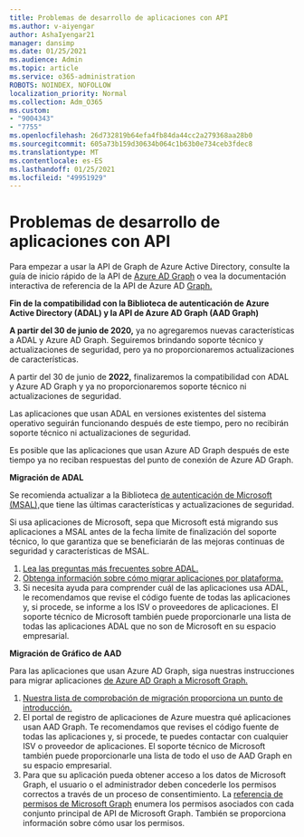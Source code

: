 ```yaml
---
title: Problemas de desarrollo de aplicaciones con API
ms.author: v-aiyengar
author: AshaIyengar21
manager: dansimp
ms.date: 01/25/2021
ms.audience: Admin
ms.topic: article
ms.service: o365-administration
ROBOTS: NOINDEX, NOFOLLOW
localization_priority: Normal
ms.collection: Adm_O365
ms.custom:
- "9004343"
- "7755"
ms.openlocfilehash: 26d732819b64efa4fb84da44cc2a279368aa28b0
ms.sourcegitcommit: 605a73b159d30634b064c1b63b0e734ceb3fdec8
ms.translationtype: MT
ms.contentlocale: es-ES
ms.lasthandoff: 01/25/2021
ms.locfileid: "49951929"
---
```

# <a name="issues-developing-applications-with-apis"></a>Problemas de desarrollo de aplicaciones con API

Para empezar a usar la API de Graph de Azure Active Directory, consulte la guía de inicio rápido de la API de [Azure AD Graph](https://docs.microsoft.com/azure/active-directory/develop/microsoft-graph-intro) o vea la documentación interactiva de referencia de la API de Azure AD [Graph.](https://docs.microsoft.com/previous-versions/azure/ad/graph/api/api-catalog)

**Fin de la compatibilidad con la Biblioteca de autenticación de Azure Active Directory (ADAL) y la API de Azure AD Graph (AAD Graph)**

**A partir del 30 de junio de 2020,** ya no agregaremos nuevas características a ADAL y Azure AD Graph. Seguiremos brindando soporte técnico y actualizaciones de seguridad, pero ya no proporcionaremos actualizaciones de características.

A partir del 30 de junio de **2022,** finalizaremos la compatibilidad con ADAL y Azure AD Graph y ya no proporcionaremos soporte técnico ni actualizaciones de seguridad.

Las aplicaciones que usan ADAL en versiones existentes del sistema operativo seguirán funcionando después de este tiempo, pero no recibirán soporte técnico ni actualizaciones de seguridad.

Es posible que las aplicaciones que usan Azure AD Graph después de este tiempo ya no reciban respuestas del punto de conexión de Azure AD Graph.

**Migración de ADAL**

Se recomienda actualizar a la Biblioteca [de autenticación de Microsoft (MSAL),](https://docs.microsoft.com/azure/active-directory/develop/v2-overview)que tiene las últimas características y actualizaciones de seguridad.

Si usa aplicaciones de Microsoft, sepa que Microsoft está migrando sus aplicaciones a MSAL antes de la fecha límite de finalización del soporte técnico, lo que garantiza que se beneficiarán de las mejoras continuas de seguridad y características de MSAL.

1. [Lea las preguntas más frecuentes sobre ADAL.](https://docs.microsoft.com/azure/active-directory/develop/msal-migration#frequently-asked-questions-faq)
1. [Obtenga información sobre cómo migrar aplicaciones por plataforma.](https://docs.microsoft.com/azure/active-directory/develop/msal-migration#frequently-asked-questions-faq)
1. Si necesita ayuda para comprender cuál de las aplicaciones usa ADAL, le recomendamos que revise el código fuente de todas las aplicaciones y, si procede, se informe a los ISV o proveedores de aplicaciones. El soporte técnico de Microsoft también puede proporcionarle una lista de todas las aplicaciones ADAL que no son de Microsoft en su espacio empresarial.

**Migración de Gráfico de AAD**

Para las aplicaciones que usan Azure AD Graph, siga nuestras instrucciones para migrar aplicaciones [de Azure AD Graph a Microsoft Graph.](https://docs.microsoft.com/graph/migrate-azure-ad-graph-overview?view=graph-rest-1.0&preserve-view=true)

1. [Nuestra lista de comprobación de migración proporciona un punto de introducción.](https://docs.microsoft.com/graph/migrate-azure-ad-graph-planning-checklist) 
1. El portal de registro de aplicaciones de Azure muestra qué aplicaciones usan AAD Graph. Te recomendamos que revises el código fuente de todas las aplicaciones y, si procede, te puedes contactar con cualquier ISV o proveedor de aplicaciones. El soporte técnico de Microsoft también puede proporcionarle una lista de todo el uso de AAD Graph en su espacio empresarial.
1. Para que su aplicación pueda obtener acceso a los datos de Microsoft Graph, el usuario o el administrador deben concederle los permisos correctos a través de un proceso de consentimiento. La [referencia de permisos de Microsoft Graph](https://docs.microsoft.com/graph/permissions-reference?context=graph%2Fapi%2Fbeta&view=graph-rest-beta&preserve-view=true) enumera los permisos asociados con cada conjunto principal de API de Microsoft Graph. También se proporciona información sobre cómo usar los permisos.
